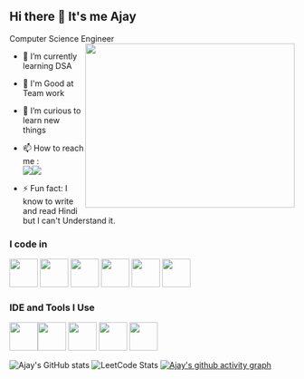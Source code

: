 ## Hi there 👋 It's me Ajay 

Computer Science Engineer
<img align="right" width="370" height="290" src="https://i.pinimg.com/originals/47/f0/34/47f0342cec72b800463bf003eac1257e.gif">
                                                
- 🌱 I’m currently learning DSA
- 👯 I'm Good at Team work 
- 🤔 I’m curious to learn new things
- 📫 How to reach me :
<br /> [<img src="https://img.shields.io/badge/Gmail-D14836?style=for-the-badge&logo=gmail&logoColor=white" />](https://www.ajay09siva@gmail.com)[<img src="https://img.shields.io/badge/LinkedIn-0077B5?style=for-the-badge&logo=linkedin&logoColor=white" />](https://www.linkedin.com/in/ajay-s-505875249)

- ⚡ Fun fact: I know to write and read Hindi but I can't Understand it.


### I code in
<img height="50" width="50" src="https://img.icons8.com/color/48/000000/python.png" />  <img height="50" width="50" src="https://img.icons8.com/color/48/000000/html-5.png" /> <img height="50" width="50" src="https://img.icons8.com/color/48/000000/css3.png" />  <img height="50" width="50" src="https://img.icons8.com/color/48/000000/bootstrap.png" />
<img height="50" width="50" src="https://img.icons8.com/color/48/000000/javascript.png"/>  <img height="50" width="50" src="https://img.icons8.com/color/48/000000/mysql-logo.png"/> 


### IDE and Tools I Use
<img height="50" src="https://img.icons8.com/?size=100&id=Rc0Xn5AtE8kX&format=png&color=000000"/><img height="50" width="50" src="https://img.icons8.com/color/48/000000/visual-studio-code-2019.png"/> <img height="50" width="50" src="https://img.icons8.com/color/48/000000/pycharm.png"/> <img height="50" width="50" src="https://img.icons8.com/color/50/000000/git.png"/> <img height="50" width="50" src="https://img.icons8.com/dusk/64/000000/anaconda.png"/> 

![Ajay's GitHub stats](https://github-readme-stats.vercel.app/api?username=Ajay10-S&theme=dark&show_icons=true&&hide=issues,contribs)
![LeetCode Stats](https://leetcard.jacoblin.cool/AjayVimal?theme=dark&font=Modern%20Antiqua&ext=heatmap)
[![Ajay's github activity graph](https://github-readme-activity-graph.vercel.app/graph?username=Ajay10-S&bg_color=12080d&color=a5409f&line=a5409f&point=3c3939&area=true&hide_border=true)](https://github.com/ashutosh00710/github-readme-activity-graph)




